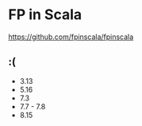 # FP in Scala

https://github.com/fpinscala/fpinscala

## :(

- 3.13
- 5.16
- 7.3
- 7.7 - 7.8
- 8.15